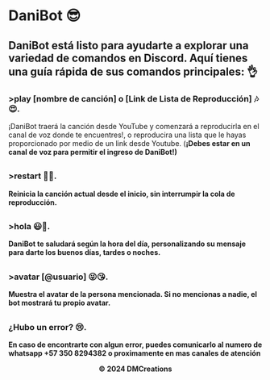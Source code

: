 # DaniBot 😎


## DaniBot está listo para ayudarte a explorar una variedad de comandos en Discord. Aquí tienes una guía rápida de sus comandos principales: 👌

### >play [nombre de canción] o [Link de Lista de Reproducción] 🎶😍.
¡DaniBot traerá la canción desde YouTube y comenzará a reproducirla en el canal de voz donde te encuentres!, o reproducira una lista que le hayas proporcionado por medio de un link desde Youtube. (<b>¡Debes estar en un canal de voz para permitir el ingreso de DaniBot!)

##
### >restart 💖😉.
Reinicia la canción actual desde el inicio, sin interrumpir la cola de reproducción.
##
### >hola 😃👀.
DaniBot te saludará según la hora del día, personalizando su mensaje para darte los buenos días, tardes o noches.
##
### >avatar [@usuario] 😜😘.
Muestra el avatar de la persona mencionada. Si no mencionas a nadie, el bot mostrará tu propio avatar.
##
### ¿Hubo un error? 😢.
En caso de encontrarte con algun error, puedes comunicarlo al numero de whatsapp +57 350 8294382 o proximamente en mas canales de atención

<p align="center"> &copy; 2024 DMCreations <p/>
